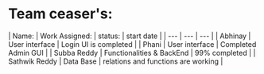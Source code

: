 # Team ceaser's:


| Name: | Work Assigned: | status: | start date |
| --- | --- | --- |
| Abhinay | User interface | Login UI is completed |
| Phani | User interface | Completed Admin GUI |
| Subba Reddy | Functionalities & BackEnd | 99% completed |
| Sathwik Reddy | Data Base | relations and functions are working |

